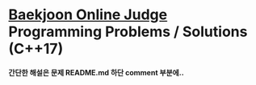 # [Baekjoon Online Judge](https://www.acmicpc.net/) Programming Problems / Solutions (C++17)
#### 간단한 해설은 문제 README.md 하단 comment 부분에..

